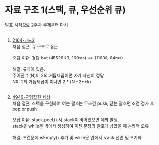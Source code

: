 # 자료 구조 1(스택, 큐, 우선순위 큐)

발표 시작으로 2주차 주제부터 다시<br><br>

1. [2164-카드2](https://www.acmicpc.net/problem/2164)
   <br>
   처음 접근: 큐 구조로 접근
   <br><br>
   오답 이유: 정답 but (45528KB, 160ms) <=> (11636, 64ms)
   <br><br>
   해결: 규칙이 있음.<br>
   주어진 수(N)이 2의 거듭제곱이면 자기 자신이 정답<br>
   N이 2의 거듭제곱이 아니면 2 \* (N - 2\*\*k)
   <br><br>

2. [4949-균형잡힌 세상](https://www.acmicpc.net/problem/4949)
   <br>
   처음 접근: 스택을 구현하여 여는 괄호는 무조건 push, 닫는 괄호면 조건 검사 후 pop or push
   <br><br>
   오답 이유: stack.peek() 시 stack이 비어있으면 예외 발생.<br>
   stack을 while문 밖에서 생성하여 이전 문장의 괄호가 남았을 때 논리적 오류
   <br><br>
   해결: 조건문에 isEmpty() 추가 및 while문 안에서 stack 선언 및 초기화
   <br><br>
